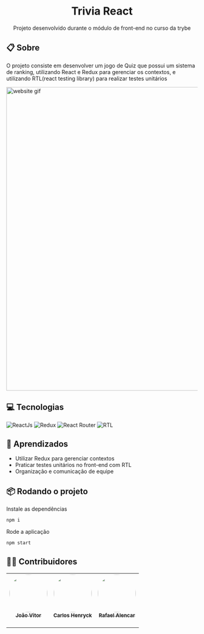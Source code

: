 <h1 align="center">Trivia React</h1>

<p align="center">
  Projeto desenvolvido durante o módulo de front-end no curso da trybe
</p>

## 📋 Sobre
O projeto consiste em desenvolver um jogo de Quiz que possui um sistema de ranking, utilizando React e Redux para gerenciar os contextos, e utilizando RTL(react testing library) para realizar testes unitários

<img src="./public/demonstration.gif" alt="website gif" width="800"/>

## 💻 Tecnologias
![ReactJs](https://img.shields.io/badge/React.js-0c3e6f?style=for-the-badge&logo=react&logoColor=white)
![Redux](https://img.shields.io/badge/Redux-7046b2?style=for-the-badge&logo=redux)
![React Router](https://img.shields.io/badge/react_router-black?style=for-the-badge&logo=react-router)
![RTL](https://img.shields.io/badge/react_testing_library-b31413?style=for-the-badge)

## 🧠 Aprendizados
- Utilizar Redux para gerenciar contextos
- Praticar testes unitários no front-end com RTL
- Organização e comunicação de equipe

## 📦 Rodando o projeto

Instale as dependências
```bash
npm i
```
Rode a aplicação
```bash
npm start
```
## 👨‍💻 Contribuidores
<table>
  <tr>
    <td align="center"><a href="https://github.com/joaofischborn" target="_blank" ><img style="border-radius: 50%;" src="https://avatars.githubusercontent.com/u/102385010?v=4" width="100px;" alt=""/><br /><sub><b>João Vitor</b></sub></a><br><br/>
</td>
    <td align="center"><a href="https://github.com/CarlosHenryck" target="_blank" ><img style="border-radius: 50%;" src="https://avatars.githubusercontent.com/u/58481753?v=4s=400&u=0ba16a79456c2f250e7579cb388fa18c5c2d7d65&v=4" width="100px;" alt=""/><br /><sub><b>Carlos Henryck</b></sub></a> <br><br/>
    <td align="center"><a href="https://github.com/rafaeldev13" target="_blank" ><img style="border-radius: 50%;" src="https://avatars.githubusercontent.com/u/102384932?v=4" width="100px;" alt=""/><br /><sub><b>Rafael Alencar</b></sub></a><br><br/>
</td>
  </tr>
</table>
